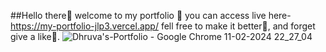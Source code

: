 ##Hello there👋  welcome to my portfolio 🌱
you can access live here- https://my-portfolio-jlp3.vercel.app/
fell free to make it better🚀, and forget give a like🌟.
![Dhruva's-Portfolio - Google Chrome 11-02-2024 22_27_04](https://github.com/dhruvv9/My-portfolio/assets/119520814/0c47ef5b-1050-45aa-abb5-91482d59edd2)
